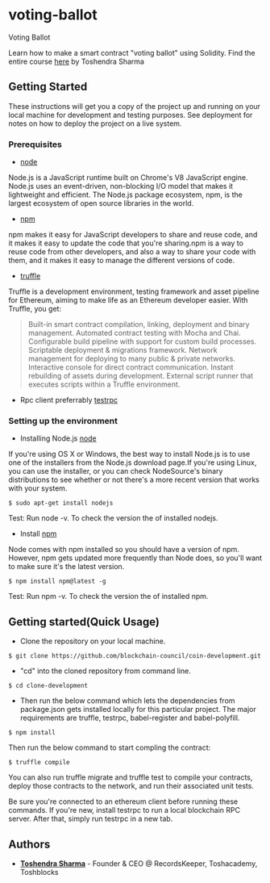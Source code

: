 # voting-ballot
Voting Ballot

Learn how to make a smart contract "voting ballot" using Solidity. Find the entire course [here](https://www.toshacademy.com/courses/take/best-solidity-programing-language-tutorial-for-ethereum-smart-contracts/lessons/1105966-full-example-voting-ballot-smart-contract) by Toshendra Sharma 

## Getting Started

These instructions will get you a copy of the project up and running on your local machine for development and testing purposes. See deployment for notes on how to deploy the project on a live system.

### Prerequisites

* [node](https://nodejs.org/en/download/)

Node.js is a JavaScript runtime built on Chrome's V8 JavaScript engine. Node.js uses an event-driven, non-blocking I/O model that makes it lightweight and efficient. The Node.js package ecosystem, npm, is the largest ecosystem of open source libraries in the world.


* [npm](https://www.npmjs.com/package/npm)

npm makes it easy for JavaScript developers to share and reuse code, and it makes it easy to update the code that you're sharing.npm is a way to reuse code from other developers, and also a way to share your code with them, and it makes it easy to manage the different versions of code.


* [truffle](https://www.npmjs.com/package/truffle/tutorial)

Truffle is a development environment, testing framework and asset pipeline for Ethereum, aiming to make life as an Ethereum developer easier. With Truffle, you get:
>Built-in smart contract compilation, linking, deployment and binary management.
>Automated contract testing with Mocha and Chai.
>Configurable build pipeline with support for custom build processes.
>Scriptable deployment & migrations framework.
>Network management for deploying to many public & private networks.
>Interactive console for direct contract communication.
>Instant rebuilding of assets during development.
>External script runner that executes scripts within a Truffle environment.


* Rpc client preferrably [testrpc](https://www.npmjs.com/package/ethereumjs-testrpc/tutorial)

### Setting up the environment

* Installing Node.js [node](https://nodejs.org/en/download/)

If you're using OS X or Windows, the best way to install Node.js is to use one of the installers from the Node.js download page.If you're     using Linux, you can use the installer, or you can check NodeSource's binary distributions to see whether or not there's a more recent version that works with your system.

```
$ sudo apt-get install nodejs 
```
Test: Run node -v. To check the version the of installed nodejs.

* Install [npm](https://www.npmjs.com/package/npm)

Node comes with npm installed so you should have a version of npm. However, npm gets updated more frequently than Node does, so you'll want to make sure it's the latest version.

```
$ npm install npm@latest -g
```
Test: Run npm -v. To check the version the of installed npm.


## Getting started(Quick Usage)

* Clone the repository on your local machine.
```
$ git clone https://github.com/blockchain-council/coin-development.git
```
* "cd" into the cloned repository from command line.
```
$ cd clone-development
```
* Then run the below command which lets the dependencies from package.json gets installed locally for this particular project. The major requirements are truffle, testrpc, babel-register and babel-polyfill.
```
$ npm install
```

Then run the below command to start compling the contract:

```
$ truffle compile
```

You can also run truffle migrate and truffle test to compile your contracts, deploy those contracts to the network, and run their associated unit tests.

Be sure you're connected to an ethereum client before running these commands. If you're new, install testrpc to run a local blockchain RPC server. After that, simply run testrpc in a new tab.

## Authors

* [**Toshendra Sharma**](https://www.udemy.com/user/toshendrasharma2/)  - Founder & CEO @ RecordsKeeper, Toshacademy, Toshblocks
